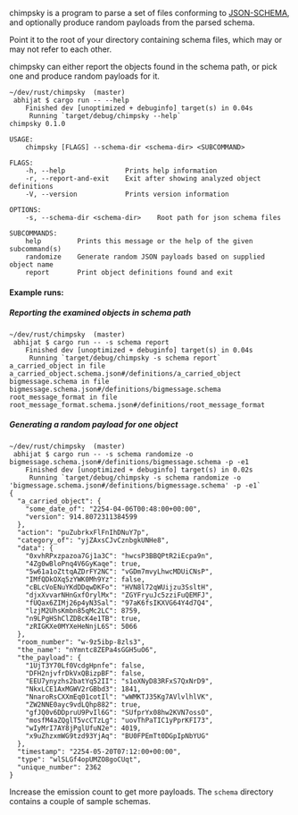 
chimpsky is a program to parse a set of files conforming to [JSON-SCHEMA](https://json-schema.org/understanding-json-schema/index.html), and optionally produce random payloads from the parsed schema.


Point it to the root of your directory containing schema files, which may or may not refer to each other.


chimpsky can either report the objects found in the schema path, or pick one and produce random payloads for it.

```
~/dev/rust/chimpsky  (master) 
 abhijat $ cargo run -- --help
    Finished dev [unoptimized + debuginfo] target(s) in 0.04s
     Running `target/debug/chimpsky --help`
chimpsky 0.1.0

USAGE:
    chimpsky [FLAGS] --schema-dir <schema-dir> <SUBCOMMAND>

FLAGS:
    -h, --help               Prints help information
    -r, --report-and-exit    Exit after showing analyzed object definitions
    -V, --version            Prints version information

OPTIONS:
    -s, --schema-dir <schema-dir>    Root path for json schema files

SUBCOMMANDS:
    help         Prints this message or the help of the given subcommand(s)
    randomize    Generate random JSON payloads based on supplied object name
    report       Print object definitions found and exit
```


#### Example runs:

##### Reporting the examined objects in schema path

```
~/dev/rust/chimpsky  (master) 
 abhijat $ cargo run -- -s schema report
    Finished dev [unoptimized + debuginfo] target(s) in 0.04s
     Running `target/debug/chimpsky -s schema report`
a_carried_object in file a_carried_object.schema.json#/definitions/a_carried_object
bigmessage.schema in file bigmessage.schema.json#/definitions/bigmessage.schema
root_message_format in file root_message_format.schema.json#/definitions/root_message_format

```

##### Generating a random payload for one object
```
~/dev/rust/chimpsky  (master) 
 abhijat $ cargo run -- -s schema randomize -o bigmessage.schema.json#/definitions/bigmessage.schema -p -e1 
    Finished dev [unoptimized + debuginfo] target(s) in 0.02s
     Running `target/debug/chimpsky -s schema randomize -o 'bigmessage.schema.json#/definitions/bigmessage.schema' -p -e1`
{
  "a_carried_object": {
    "some_date_of": "2254-04-06T00:48:00+00:00",
    "version": 914.8072311384599
  },
  "action": "puZubrkxFlFnIhDNuY7p",
  "category_of": "yjZAxsCJvCznbgkUNHe8",
  "data": {
    "0xvhRPxzpazoa7Gj1a3C": "hwcsP3BBQPtR2iEcpa9n",
    "4Zg0wBloPnq4V6GyKaqe": true,
    "5w61a1oZttqAZDrFY2NC": "vGDm7mvyLhwcMDUiCNsP",
    "IMfQDkOXq5zYWK0Mh9Yz": false,
    "cBLcVoENuYKdDDqwDKFo": "HVN8l72qWUijzu3SsltH",
    "djxXvvarNHnGxfOrylMx": "ZGYFryuJc5zziFuQEMFJ",
    "fUQax6ZIMj26p4yN3Sal": "97aK6fsIKXVG64Y4d7Q4",
    "lzjM2UhsKmbn85qMc2LC": 8759,
    "n9LPgHShClZDBcK4e1TB": true,
    "zRIGKXe0MYXeHeNnjL6S": 5066
  },
  "room_number": "w-9z5ibp-8zls3",
  "the_name": "nYmntc8ZEPa4sGGH5uO6",
  "the_payload": {
    "1UjT3Y70Lf0VcdgHpnfe": false,
    "DFH2njvfrDkVxQBizpBF": false,
    "EEU7ynyzhs2batYq52II": "s1oXNyD83RFxS7QxNrD9",
    "NkxLCE1AxMGWV2rGBbd3": 1841,
    "NnaroRsCXXmEq01cotIl": "wWMKTJ35Kg7AVlvlhlVK",
    "ZW2NNE0ayc9vdLQhp882": true,
    "gfJQ0v6DDpruU9PvIl6G": "SUfprYx08hw2KVN7ossO",
    "mosfM4aZQglT5vcCTzLg": "uovThPaTIC1yPprKFI73",
    "wIyMrI7AY8jPglUfuN2e": 4019,
    "x9uZhzxmWG9tzd93YjAq": "BU0FPEmTt0DGpIpNbYUG"
  },
  "timestamp": "2254-05-20T07:12:00+00:00",
  "type": "wlSLGf4opUMZO8goCUqt",
  "unique_number": 2362
}
```

Increase the emission count to get more payloads. The `schema` directory contains a couple of sample schemas.
